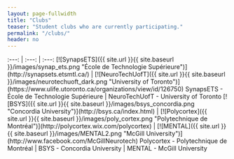 ```yaml
---
layout: page-fullwidth
title: "Clubs"
teaser: "Student clubs who are currently participating."
permalink: "/clubs/"
header: no
---
```

<div class ="contributor" markdown="1">
:---: | :---: | :---:
[![SynapsETS]({{ site.url }}{{ site.baseurl }}/images/synap_ets.png "École de Technologie Supérieure")](http://synapsets.etsmtl.ca/) | [![NeuroTechUofT]({{ site.url }}{{ site.baseurl }}/images/neurotechuoft_dark.png "University of Toronto")](https://www.ulife.utoronto.ca/organizations/view/id/126750)
SynapsETS - École de Technologie Supérieure | NeuroTechUofT - University of Toronto
[![BSYS]({{ site.url }}{{ site.baseurl }}/images/bsys_concordia.png "Concordia University")](http://bsys.ca/index.html) | [![Polycortex]({{ site.url }}{{ site.baseurl }}/images/poly_cortex.png "Polytechnique de Montréal")](http://polycortex.wix.com/polycortex) | [![MENTAL]({{ site.url }}{{ site.baseurl }}/images/MENTAL2.png "McGill University")](http://www.facebook.com/McGillNeurotech)
Polycortex - Polytechnique de Montréal | BSYS - Concordia University | MENTAL - McGill University

</div>
